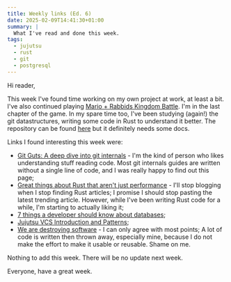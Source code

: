 ```yaml
---
title: Weekly links (Ed. 6)
date: 2025-02-09T14:41:30+01:00
summary: |
  What I've read and done this week.
tags:
  - jujutsu
  - rust
  - git
  - postgresql
---
```


Hi reader,

This week I've found time working on my own project at work, at least a bit. I've also continued playing [Mario + Rabbids Kingdom Battle](https://en.wikipedia.org/wiki/Mario_%2B_Rabbids_Kingdom_Battle). I'm in the last chapter of the game. In my spare time too, I've been studying (again!) the git datastructures, writing some code in Rust to understand it better. The repository can be found [here](https://github.com/mycroft/mg) but it definitely needs some docs.

Links I found interesting this week were:

- [Git Guts: A deep dive into git internals](https://awasu.com/weblog/git-guts/) - I'm the kind of person who likes understanding stuff reading code. Most git internals guides are written without a single line of code, and I was really happy to find out this page;
- [Great things about Rust that aren't just performance](https://ntietz.com/blog/great-things-about-rust-beyond-perf/) - I'll stop blogging when I stop finding Rust articles; I promise I should stop pasting the latest trending article. However, while I've been writing Rust code for a while, I'm starting to actually liking it;
- [7 things a developer should know about databases](https://blog.octo.com/7-things-a-developer-should-know-about-databases);
- [Jujutsu VCS Introduction and Patterns](https://kubamartin.com/posts/introduction-to-the-jujutsu-vcs/);
- [We are destroying software](https://antirez.com/news/145) - I can only agree with most points; A lot of code is written then thrown away, especially mine, because I do not make the effort to make it usable or reusable. Shame on me.

Nothing to add this week. There will be no update next week.

Everyone, have a great week.

